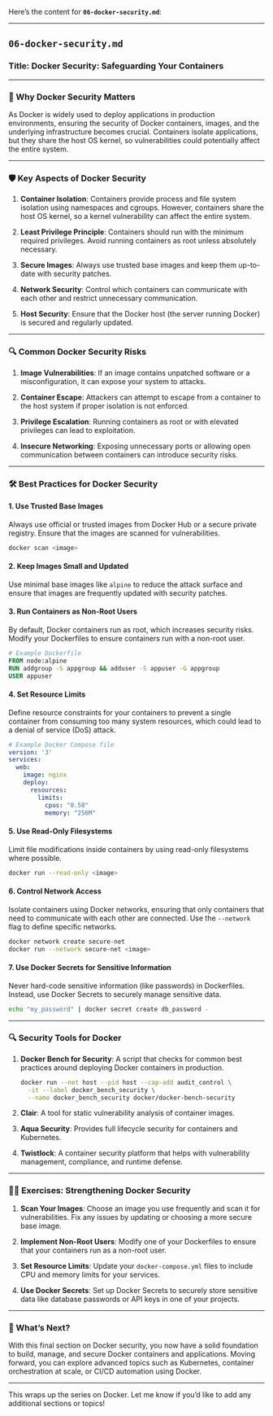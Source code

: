 Here’s the content for **`06-docker-security.md`**:

---

## `06-docker-security.md`

### Title: **Docker Security: Safeguarding Your Containers**

---

### 🔐 Why Docker Security Matters

As Docker is widely used to deploy applications in production environments, ensuring the security of Docker containers, images, and the underlying infrastructure becomes crucial. Containers isolate applications, but they share the host OS kernel, so vulnerabilities could potentially affect the entire system.

---

### 🛡 Key Aspects of Docker Security

1. **Container Isolation**: Containers provide process and file system isolation using namespaces and cgroups. However, containers share the host OS kernel, so a kernel vulnerability can affect the entire system.
  
2. **Least Privilege Principle**: Containers should run with the minimum required privileges. Avoid running containers as root unless absolutely necessary.

3. **Secure Images**: Always use trusted base images and keep them up-to-date with security patches.

4. **Network Security**: Control which containers can communicate with each other and restrict unnecessary communication.

5. **Host Security**: Ensure that the Docker host (the server running Docker) is secured and regularly updated.

---

### 🔍 Common Docker Security Risks

1. **Image Vulnerabilities**: If an image contains unpatched software or a misconfiguration, it can expose your system to attacks.
  
2. **Container Escape**: Attackers can attempt to escape from a container to the host system if proper isolation is not enforced.

3. **Privilege Escalation**: Running containers as root or with elevated privileges can lead to exploitation.

4. **Insecure Networking**: Exposing unnecessary ports or allowing open communication between containers can introduce security risks.

---

### 🛠 Best Practices for Docker Security

#### 1. Use Trusted Base Images

Always use official or trusted images from Docker Hub or a secure private registry. Ensure that the images are scanned for vulnerabilities.

```bash
docker scan <image>
```

#### 2. Keep Images Small and Updated

Use minimal base images like `alpine` to reduce the attack surface and ensure that images are frequently updated with security patches.

#### 3. Run Containers as Non-Root Users

By default, Docker containers run as root, which increases security risks. Modify your Dockerfiles to ensure containers run with a non-root user.

```dockerfile
# Example Dockerfile
FROM node:alpine
RUN addgroup -S appgroup && adduser -S appuser -G appgroup
USER appuser
```

#### 4. Set Resource Limits

Define resource constraints for your containers to prevent a single container from consuming too many system resources, which could lead to a denial of service (DoS) attack.

```yaml
# Example Docker Compose file
version: '3'
services:
  web:
    image: nginx
    deploy:
      resources:
        limits:
          cpus: "0.50"
          memory: "256M"
```

#### 5. Use Read-Only Filesystems

Limit file modifications inside containers by using read-only filesystems where possible.

```bash
docker run --read-only <image>
```

#### 6. Control Network Access

Isolate containers using Docker networks, ensuring that only containers that need to communicate with each other are connected. Use the `--network` flag to define specific networks.

```bash
docker network create secure-net
docker run --network secure-net <image>
```

#### 7. Use Docker Secrets for Sensitive Information

Never hard-code sensitive information (like passwords) in Dockerfiles. Instead, use Docker Secrets to securely manage sensitive data.

```bash
echo "my_password" | docker secret create db_password -
```

---

### 🔍 Security Tools for Docker

1. **Docker Bench for Security**: A script that checks for common best practices around deploying Docker containers in production.
   ```bash
   docker run --net host --pid host --cap-add audit_control \
     -it --label docker_bench_security \
     --name docker_bench_security docker/docker-bench-security
   ```

2. **Clair**: A tool for static vulnerability analysis of container images.

3. **Aqua Security**: Provides full lifecycle security for containers and Kubernetes.

4. **Twistlock**: A container security platform that helps with vulnerability management, compliance, and runtime defense.

---

### 🧑‍💻 Exercises: Strengthening Docker Security

1. **Scan Your Images**: Choose an image you use frequently and scan it for vulnerabilities. Fix any issues by updating or choosing a more secure base image.

2. **Implement Non-Root Users**: Modify one of your Dockerfiles to ensure that your containers run as a non-root user.

3. **Set Resource Limits**: Update your `docker-compose.yml` files to include CPU and memory limits for your services.

4. **Use Docker Secrets**: Set up Docker Secrets to securely store sensitive data like database passwords or API keys in one of your projects.

---

### 🚧 What’s Next?

With this final section on Docker security, you now have a solid foundation to build, manage, and secure Docker containers and applications. Moving forward, you can explore advanced topics such as Kubernetes, container orchestration at scale, or CI/CD automation using Docker.

---

This wraps up the series on Docker. Let me know if you’d like to add any additional sections or topics!
